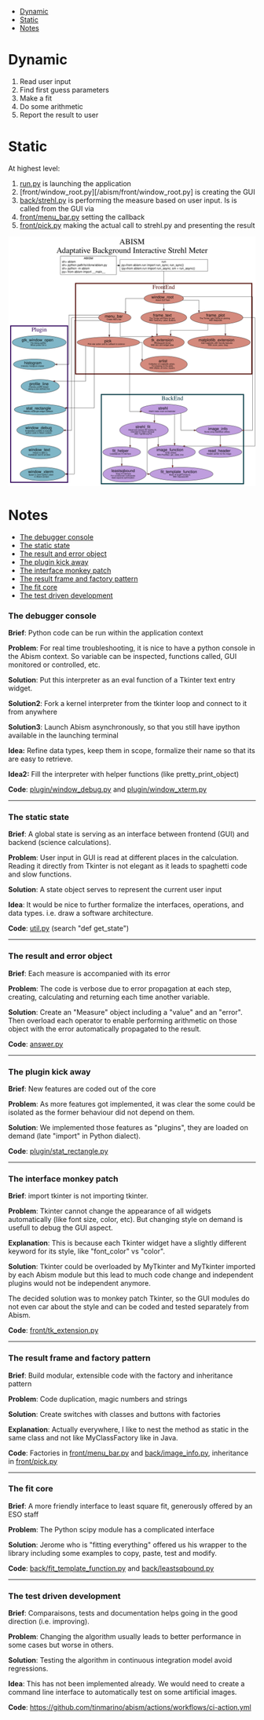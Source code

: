 
* [Dynamic](#dynamic)
* [Static](#static)
* [Notes](#notes)

# Dynamic

1. Read user input
2. Find first guess parameters
3. Make a fit
4. Do some arithmetic
5. Report the result to user

# Static

At highest level:
1. [run.py](/abism/run.py) is launching the application
2. [front/window_root.py][/abism/front/window_root.py] is creating the GUI
3. [back/strehl.py](/abism/back/strehl.py) is performing the measure based on user input. Is is called from the GUI via
  1. [front/menu_bar.py](/abism/front/menu_bar.py) setting the callback
  2. [front/pick.py](/abism/front/pick.py) making the actual call to strehl.py and presenting the result

![static architecture](static_archi.svg)

# Notes

* [The debugger console](#the-debugger-console)
* [The static state](#the-static-state)
* [The result and error object](#the-result-and-error-object)
* [The plugin kick away](#the-plugin-kick-away)
* [The interface monkey patch](#the-interface-monkey-patch)
* [The result frame and factory pattern](#the-result-frame-and-factory-pattern)
* [The fit core](#the-fit-core)
* [The test driven development](#the-test-driven-development)

### The debugger console

__Brief__:
Python code can be run within the application context

__Problem__:
For real time troubleshooting, it is nice to have a python console in the Abism context.
So variable can be inspected, functions called, GUI monitored or controlled, etc.

__Solution__:
Put this interpreter as an eval function of a Tkinter text entry widget.

__Solution2__:
Fork a kernel interpreter from the tkinter loop and connect to it from anywhere

__Solution3__:
Launch Abism asynchronously, so that you still have ipython available in the launching terminal

__Idea:__
Refine data types, keep them in scope, formalize their name so that its are easy to retrieve.

__Idea2:__
Fill the interpreter with helper functions (like pretty_print_object)

__Code__:
[plugin/window_debug.py](/abism/plugin/window_debug.py) and
[plugin/window_xterm.py](/abism/plugin/window_xterm.py)

---

### The static state

__Brief__:
A global state is serving as an interface between frontend (GUI) and backend (science calculations).


__Problem__:
User input in GUI is read at different places in the calculation. Reading it directly from Tkinter is not elegant as it leads to spaghetti code and slow functions.

__Solution__:
A state object serves to represent the current user input

__Idea__:
It would be nice to further formalize the interfaces, operations, and data types. i.e. draw a software architecture.

__Code__:
[util.py](/abism/util.py) (search "def get_state")

---

### The result and error object

__Brief__:
Each measure is accompanied with its error

__Problem__:
The code is verbose due to error propagation at each step, creating, calculating and returning each time another variable.

__Solution__:
Create an "Measure" object including a "value" and an "error".
Then overload each operator to enable performing arithmetic on those object with the error automatically propagated to the result.

__Code__:
[answer.py](/abism/answer.py)

---

### The plugin kick away

__Brief__:
New features are coded out of the core

__Problem__:
As more features got implemented, it was clear the some could be isolated as the former behaviour did not depend on them.

__Solution__:
We implemented those features as "plugins", they are loaded on demand (late "import" in Python dialect).

__Code__:
[plugin/stat_rectangle.py](plugin/stat_rectangle.py)

---

### The interface monkey patch

__Brief__:
import tkinter is not importing tkinter.

__Problem__:
Tkinter cannot change the appearance of all widgets automatically (like font size, color, etc).
But changing style on demand is usefull to debug the GUI aspect.

__Explanation__:
This is because each Tkinter widget have a slightly different keyword for its style, like "font_color" vs "color".

__Solution__:
Tkinter could be overloaded by MyTkinter and MyTkinter imported by each Abism module but this lead to much code change and independent plugins would not be independent anymore.

The decided solution was to monkey patch Tkinter, so the GUI modules do not even car about the style and can be coded and tested separately from Abism.

__Code__:
[front/tk_extension.py](/abism/front/tk_extension.py)

---

### The result frame and factory pattern


__Brief__:
Build modular, extensible code with the factory and inheritance pattern

__Problem__:
Code duplication, magic numbers and strings

__Solution__:
Create switches with classes and buttons with factories

__Explanation__:
Actually everywhere, I like to nest the method as static in the same class and not like MyClassFactory like in Java.

__Code__:
Factories in [front/menu_bar.py](/abism/front/menu_bar.py) and [back/image_info.py](/abism/back/image_info.py), inheritance in [front/pick.py](/abism/front/pick.py)

---

### The fit core

__Brief__:
A more friendly interface to least square fit, generously offered by an ESO staff

__Problem__:
The Python scipy module has a complicated interface

__Solution__:
Jerome who is "fitting everything" offered us his wrapper to the library including some examples to copy, paste, test and modify.

__Code__:
[back/fit_template_function.py](/abism/back/fit_template_function.py) and
[back/leastsqbound.py](/abism/back/leastsqbound.py)

---

### The test driven development

__Brief__:
Comparaisons, tests and documentation helps going in the good direction (i.e. improving).

__Problem__:
Changing the algorithm usually leads to better performance in some cases but worse in others.

__Solution__:
Testing the algorithm in continuous integration model avoid regressions.

__Idea__:
This has not been implemented already.
We would need to create a command line interface to automatically test on some artificial images.

__Code__:
https://github.com/tinmarino/abism/actions/workflows/ci-action.yml
